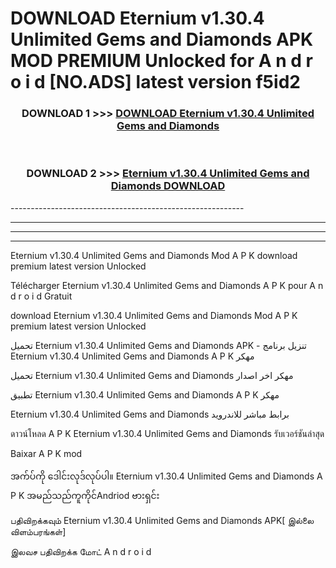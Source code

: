 # DOWNLOAD Eternium v1.30.4 Unlimited Gems and Diamonds  APK MOD PREMIUM Unlocked for A n d r o i d [NO.ADS] latest version f5id2 



<div align="center">

<h3>DOWNLOAD 1 >>> <a href="https://getmod2.web.app/?judul=Eternium v1.30.4 Unlimited Gems and Diamonds ">DOWNLOAD Eternium v1.30.4 Unlimited Gems and Diamonds </a></h3><br>

<h3>DOWNLOAD 2 >>> <a href="https://getmod2.web.app/?judul=Eternium v1.30.4 Unlimited Gems and Diamonds ">Eternium v1.30.4 Unlimited Gems and Diamonds  DOWNLOAD </a></h3>

</div>
----------------------------------------------------------

----------------------------------------------------------

----------------------------------------------------------

----------------------------------------------------------

Eternium v1.30.4 Unlimited Gems and Diamonds  Mod A P K download premium latest version Unlocked

Télécharger Eternium v1.30.4 Unlimited Gems and Diamonds  A P K pour A n d r o i d Gratuit

download Eternium v1.30.4 Unlimited Gems and Diamonds  Mod A P K premium latest version Unlocked

تحميل Eternium v1.30.4 Unlimited Gems and Diamonds  APK - تنزيل برنامج Eternium v1.30.4 Unlimited Gems and Diamonds  A P K مهكر

تحميل Eternium v1.30.4 Unlimited Gems and Diamonds  مهكر اخر اصدار

تطبيق Eternium v1.30.4 Unlimited Gems and Diamonds  A P K مهكر

Eternium v1.30.4 Unlimited Gems and Diamonds  برابط مباشر للاندرويد

ดาวน์โหลด A P K Eternium v1.30.4 Unlimited Gems and Diamonds  รับเวอร์ชันล่าสุด

Baixar A P K mod

အက်ပ်ကို ဒေါင်းလုဒ်လုပ်ပါ။ Eternium v1.30.4 Unlimited Gems and Diamonds  A P K အမည်သည်ကူကိုင်Andriod ဗားရှင်း

பதிவிறக்கவும் Eternium v1.30.4 Unlimited Gems and Diamonds  APK[ இல்லை விளம்பரங்கள்] 
 
இலவச பதிவிறக்க மோட் A n d r o i d



